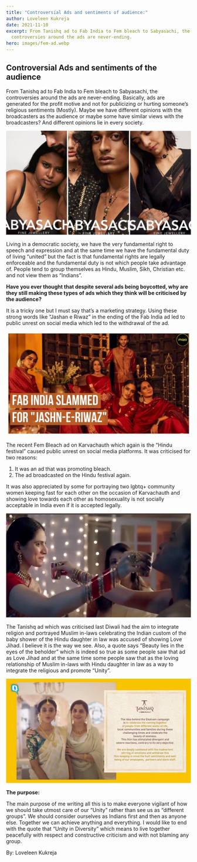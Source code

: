 ```yaml
---
title: "Controversial Ads and sentiments of audience:"
author: Loveleen Kukreja
date: 2021-11-10
excerpt: From Tanishq ad to Fab India to Fem bleach to Sabyasachi, the
  controversies around the ads are never-ending.
hero: images/fem-ad.webp
---
```

## Controversial Ads and sentiments of the audience

From Tanishq ad to Fab India to Fem bleach to Sabyasachi, the controversies around the ads are never-ending. Basically, ads are generated for the profit motive and not for publicizing or hurting someone’s religious sentiments (Mostly). Maybe we have different opinions with the broadcasters as the audience or maybe some have similar views with the broadcasters? And different opinions lie in every society.

![sabyasachi-ad](images/collage-3_0-sixteen_nine.jpg "sabyasachi-ad")

Living in a democratic society, we have the very fundamental right to speech and expression and at the same time we have the fundamental duty of living “united” but the fact is that fundamental rights are legally enforceable and the fundamental duty is not which people take advantage of. People tend to group themselves as Hindu, Muslim, Sikh, Christian etc. and not view them as “Indians”.

**Have you ever thought that despite several ads being boycotted, why are they still making these types of ads which they think will be criticised by the audience?**

It is a tricky one but I must say that’s a marketing strategy. Using these strong words like “Jashan e Riwaz” in the ending of the Fab India ad led to public unrest on social media which led to the withdrawal of the ad.

![fabindia](images/fabindia.jpg "fabindia")

The recent Fem Bleach ad on Karvachauth which again is the “Hindu festival” caused public unrest on social media platforms. It was criticised for two reasons: 

1. It was an ad that was promoting bleach.
2. The ad broadcasted on the Hindu festival again.

It was also appreciated by some for portraying two lgbtq+ community women keeping fast for each other on the occasion of Karvachauth and showing love towards each other as homosexuality is not socially acceptable in India even if it is accepted legally.

![karvachauth-ad](images/karvachauth-ad.webp "karvachauth-ad")

The Tanishq ad which was criticised last Diwali had the aim to integrate religion and portrayed Muslim in-laws celebrating the Indian custom of the baby shower of the Hindu daughter in law was accused of showing Love Jihad. I believe it is the way we see. Also, a quote says “Beauty lies in the eyes of the beholder” which is indeed so true as some people saw that ad as Love Jihad and at the same time some people saw that as the loving relationship of Muslim in-laws with Hindu daughter in law as a way to integrate the religious and promote “Unity”.

![tanishq](images/tanishq-ad.jpg "tanishq")

**The purpose:**

The main purpose of me writing all this is to make everyone vigilant of how we should take utmost care of our “Unity” rather than see us as “different groups”. We should consider ourselves as Indians first and then as anyone else. Together we can achieve anything and everything. I would like to end with the quote that “Unity in Diversity” which means to live together peacefully with respect and constructive criticism and with not blaming any group.

By: Loveleen Kukreja